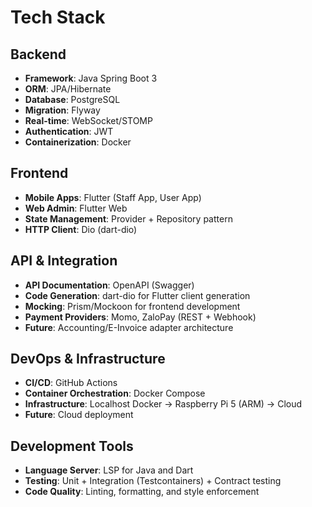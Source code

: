 # Tech Stack

## Backend
- **Framework**: Java Spring Boot 3
- **ORM**: JPA/Hibernate
- **Database**: PostgreSQL
- **Migration**: Flyway
- **Real-time**: WebSocket/STOMP
- **Authentication**: JWT
- **Containerization**: Docker

## Frontend
- **Mobile Apps**: Flutter (Staff App, User App)
- **Web Admin**: Flutter Web
- **State Management**: Provider + Repository pattern
- **HTTP Client**: Dio (dart-dio)

## API & Integration
- **API Documentation**: OpenAPI (Swagger)
- **Code Generation**: dart-dio for Flutter client generation
- **Mocking**: Prism/Mockoon for frontend development
- **Payment Providers**: Momo, ZaloPay (REST + Webhook)
- **Future**: Accounting/E-Invoice adapter architecture

## DevOps & Infrastructure
- **CI/CD**: GitHub Actions
- **Container Orchestration**: Docker Compose
- **Infrastructure**: Localhost Docker → Raspberry Pi 5 (ARM) → Cloud
- **Future**: Cloud deployment

## Development Tools
- **Language Server**: LSP for Java and Dart
- **Testing**: Unit + Integration (Testcontainers) + Contract testing
- **Code Quality**: Linting, formatting, and style enforcement
